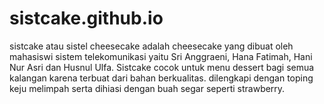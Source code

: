 # sistcake.github.io
sistcake atau sistel cheesecake adalah cheesecake yang dibuat oleh mahasiswi sistem telekomunikasi yaitu Sri Anggraeni, Hana Fatimah, Hani Nur Asri dan Husnul Ulfa. Sistcake cocok untuk menu dessert bagi semua kalangan karena terbuat dari bahan berkualitas. dilengkapi dengan toping keju melimpah serta dihiasi dengan buah segar seperti strawberry.
